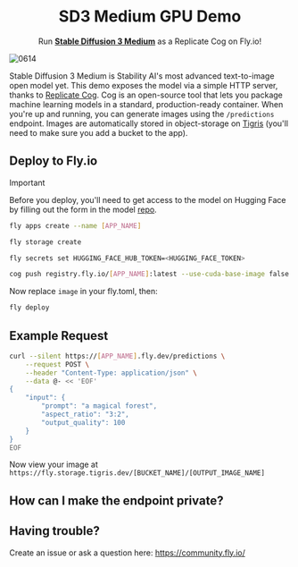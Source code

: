 <div align="center">
    <h1>SD3 Medium GPU Demo</h1>
    <p>Run <strong><a href="https://stability.ai/news/stable-diffusion-3-medium">Stable Diffusion 3 Medium</a></strong> as a Replicate Cog on Fly.io!</p>
</div>

![0614](https://github.com/fly-apps/cog-sd3/assets/3727384/c026fcf9-79a9-40eb-ae7c-6f1be6801b84)

Stable Diffusion 3 Medium is Stability AI's most advanced text-to-image open model yet. This demo exposes the model via a simple HTTP server, thanks to [Replicate Cog](https://github.com/replicate/cog). Cog is an open-source tool that lets you package machine learning models in a standard, production-ready container. When you're up and running, you can generate images using the `/predictions` endpoint. Images are automatically stored in object-storage on [Tigris](https://www.tigrisdata.com/) (you'll need to make sure you add a bucket to the app).

## Deploy to Fly.io

> [!IMPORTANT]  
> Before you deploy, you'll need to get access to the model on Hugging Face by filling out the form in the model [repo](https://huggingface.co/stabilityai/stable-diffusion-3-medium-diffusers/tree/main).

```sh
fly apps create --name [APP_NAME]

fly storage create

fly secrets set HUGGING_FACE_HUB_TOKEN=<HUGGING_FACE_TOKEN>

cog push registry.fly.io/[APP_NAME]:latest --use-cuda-base-image false

```
Now replace `image` in your fly.toml, then:

```sh
fly deploy
```

## Example Request

```sh
curl --silent https://[APP_NAME].fly.dev/predictions \
    --request POST \
    --header "Content-Type: application/json" \
    --data @- << 'EOF'
{
    "input": {
        "prompt": "a magical forest",
        "aspect_ratio": "3:2",
        "output_quality": 100
    }
}
EOF
```

Now view your image at `https://fly.storage.tigris.dev/[BUCKET_NAME]/[OUTPUT_IMAGE_NAME]`

## How can I make the endpoint private?

## Having trouble?

Create an issue or ask a question here: https://community.fly.io/
